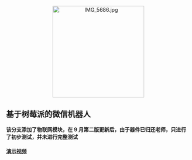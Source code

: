 <p align="center">
  <img src="https://i.loli.net/2018/07/22/5b542f5c58d76.jpg" alt="IMG_5686.jpg" title="IMG_5686.jpg" width=250 />
</p>


## 基于树莓派的微信机器人
**该分支添加了物联网模块，在 9 月第二版更新后，由于器件已归还老师，只进行了初步测试，并未进行完整测试**

#### [演示视频](https://www.bilibili.com/video/av28087089)